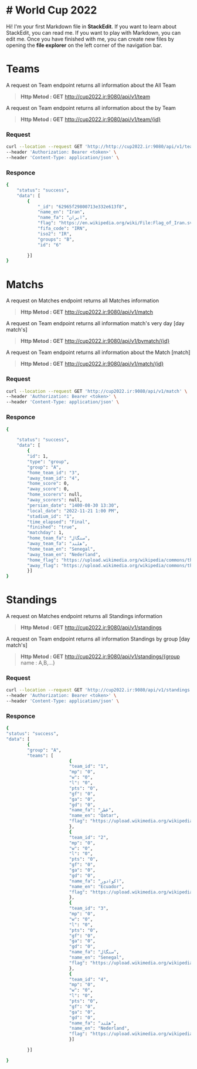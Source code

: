 # # World Cup 2022

Hi! I'm your first Markdown file in **StackEdit**. If you want to learn about StackEdit, you can read me. If you want to play with Markdown, you can edit me. Once you have finished with me, you can create new files by opening the **file explorer** on the left corner of the navigation bar.


# Teams

A request on Team endpoint returns all information about the All Team

>**Http Metod : GET** http://cup2022.ir:9080/api/v1/team
>
A request on Team endpoint returns all information about the by Team

>**Http Metod : GET** http://cup2022.ir:9080/api/v1/team/{id}

### Request
```sh
curl --location --request GET 'http://http://cup2022.ir:9080/api/v1/team' \
--header 'Authorization: Bearer <token>' \
--header 'Content-Type: application/json' \
```

### Responce

```sh
{
	"status": "success",
	"data": [
		{
			"_id": "62965f29800713e332e613f8",
			"name_en": "Iran",
			"name_fa": "ایران",
			"flag": "https://en.wikipedia.org/wiki/File:Flag_of_Iran.svg",
			"fifa_code": "IRN",
			"iso2": "IR",
			"groups": "B",
			"id": "6"

		}]
}
```



# Matchs

A request on Matches endpoint returns all Matches information
>**Http Metod : GET** http://cup2022.ir:9080/api/v1/match

A request on Team endpoint returns all information match's very day  [day match's]
>**Http Metod : GET** http://cup2022.ir:9080/api/v1/bymatch/{id}

A request on Team endpoint returns all information about the Match [match]
>**Http Metod : GET** http://cup2022.ir:9080/api/v1/match/{id}


### Request
```sh
curl --location --request GET 'http://cup2022.ir:9080/api/v1/match' \
--header 'Authorization: Bearer <token>' \
--header 'Content-Type: application/json' \
```

### Responce

```sh
{

	"status": "success",
	"data": [
		{
		"id": 1,
		"type": "group",
		"group": "A",
		"home_team_id": "3",
		"away_team_id": "4",
		"home_score": 0,
		"away_score": 0,
		"home_scorers": null,
		"away_scorers": null,
		"persian_date": "1400-08-30 13:30",
		"local_date": "2022-11-21 1:00 PM",
		"stadium_id": "1",
		"time_elapsed": "Final",
		"finished": "true",
		"matchday": 1,
		"home_team_fa": "سنگال",
		"away_team_fa": "هلند",
		"home_team_en": "Senegal",
		"away_team_en": "Nederland",
		"home_flag": "https://upload.wikimedia.org/wikipedia/commons/thumb/f/fd/Flag_of_Senegal.svg/125px-Flag_of_Senegal.svg.png",
		"away_flag": "https://upload.wikimedia.org/wikipedia/commons/thumb/2/20/Flag_of_the_Netherlands.svg/125px-Flag_of_the_Netherlands.svg.png"
		}]
}
```


# Standings

A request on Matches endpoint returns all Standings information
>**Http Metod : GET** http://cup2022.ir:9080/api/v1/standings

A request on Team endpoint returns all information Standings by group  [day match's]
>**Http Metod : GET** http://cup2022.ir:9080/api/v1/standings/{group name : A,B,...}


### Request
```sh
curl --location --request GET 'http://cup2022.ir:9080/api/v1/standings' \
--header 'Authorization: Bearer <token>' \
--header 'Content-Type: application/json' \
```

### Responce

```sh
{
"status": "success",
"data": [
		{
		"group": "A",
		"teams": [
						{
						"team_id": "1",
						"mp": "0",
						"w": "0",
						"l": "0",
						"pts": "0",
						"gf": "0",
						"ga": "0",
						"gd": "0",
						"name_fa": "قطر",
						"name_en": "Qatar",
						"flag": "https://upload.wikimedia.org/wikipedia/commons/thumb/6/65/Flag_of_Qatar.svg/125px-Flag_of_Qatar.svg.png"
						},
						{
						"team_id": "2",
						"mp": "0",
						"w": "0",
						"l": "0",
						"pts": "0",
						"gf": "0",
						"ga": "0",
						"gd": "0",
						"name_fa": "اکوادور",
						"name_en": "Ecuador",
						"flag": "https://upload.wikimedia.org/wikipedia/commons/thumb/e/e8/Flag_of_Ecuador.svg/125px-Flag_of_Ecuador.svg.png"
						},
						{
						"team_id": "3",
						"mp": "0",
						"w": "0",
						"l": "0",
						"pts": "0",
						"gf": "0",
						"ga": "0",
						"gd": "0",
						"name_fa": "سنگال",
						"name_en": "Senegal",
						"flag": "https://upload.wikimedia.org/wikipedia/commons/thumb/f/fd/Flag_of_Senegal.svg/125px-Flag_of_Senegal.svg.png"
						},
						{
						"team_id": "4",
						"mp": "0",
						"w": "0",
						"l": "0",
						"pts": "0",
						"gf": "0",
						"ga": "0",
						"gd": "0",
						"name_fa": "هلند",
						"name_en": "Nederland",
						"flag": "https://upload.wikimedia.org/wikipedia/commons/thumb/2/20/Flag_of_the_Netherlands.svg/125px-Flag_of_the_Netherlands.svg.png"
						}]

		}]

}
```
